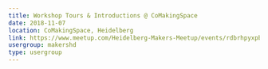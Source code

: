 ```yaml
---
title: Workshop Tours & Introductions @ CoMakingSpace
date: 2018-11-07
location: CoMakingSpace, Heidelberg
link: https://www.meetup.com/Heidelberg-Makers-Meetup/events/rdbrhpyxpbkb/
usergroup: makershd
type: usergroup
---
```

